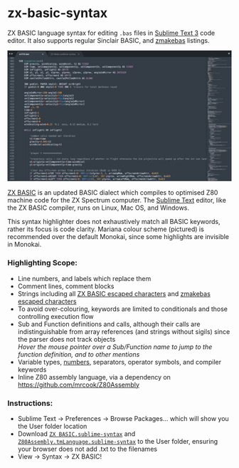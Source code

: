 # zx-basic-syntax

ZX BASIC language syntax for editing `.bas` files in [Sublime Text 3](https://www.sublimetext.com) code editor. It also supports regular Sinclair BASIC, and [zmakebas](https://github.com/ohnosec/zmakebas) listings.

![screenshot of ZX BASIC highlighting](images/example.jpg?raw=true)

[ZX BASIC](https://zxbasic.readthedocs.io/en/docs/about/) is an updated BASIC dialect which compiles to optimised Z80 machine code for the ZX Spectrum computer. The [Sublime Text](https://www.sublimetext.com) editor, like the ZX BASIC compiler, runs on Linux, Mac OS, and Windows.

This syntax highlighter does not exhaustively match all BASIC keywords, rather its focus is code clarity. Mariana colour scheme (pictured) is recommended over the default Monokai, since some highlights are invisible in Monokai.


### Highlighting Scope:
- Line numbers, and labels which replace them
- Comment lines, comment blocks
- Strings including all [ZX BASIC escaped characters](https://zxbasic.readthedocs.io/en/docs/syntax/#graphic-characters) and [zmakebas escaped characters](https://github.com/ohnosec/zmakebas#user-defined-graphics-udg)
- To avoid over-colouring, keywords are limited to conditionals and those controlling execution flow
- Sub and Function definitions and calls, although their calls are indistinguishable from array references (and strings without sigils) since the parser does not track objects  
*Hover the mouse pointer over a Sub/Function name to jump to the function definition, and to other mentions*
- Variable types, [numbers](https://zxbasic.readthedocs.io/en/docs/syntax/#numbers), separators, operator symbols, and compiler keywords
- Inline Z80 assembly language, via a dependency on https://github.com/mrcook/Z80Assembly

### Instructions:
- Sublime Text -> Preferences -> Browse Packages... which will show you the User folder location
- Download [`ZX BASIC.sublime-syntax`](https://raw.githubusercontent.com/patters-syno/zx-basic-syntax/main/ZX%20BASIC.sublime-syntax) and [`Z80Assembly.tmLanguage.sublime-syntax`](https://raw.githubusercontent.com/mrcook/Z80Assembly/master/Z80Assembly.tmLanguage.sublime-syntax) to the User folder, ensuring your browser does not add .txt to the filenames
- View -> Syntax -> ZX BASIC!
